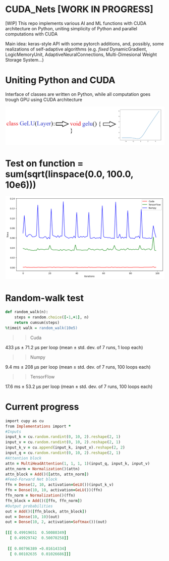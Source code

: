 # CUDA_Nets [WORK IN PROGRESS]
[WIP] This repo implements various AI and ML functions with CUDA architecture on Python, uniting simplicity of Python and parallel computations with CUDA

Main idea: keras-style API with some pytorch additions, and, possibly, some realizations of self-adaptive algorithms (e.g. *fixed* DynamicGradient, LogicMemoryUnit, AdaptiveNeuralConnections, Multi-Dimesional Weight Storage System...)

# Uniting Python and CUDA

Interface of classes are written on Python, while all computation goes trough GPU using CUDA architecture

![merge](https://github.com/AlephVenXm/CUDA_Nets/blob/main/merge.png)

# Test on function = sum(sqrt(linspace(0.0, 100.0, 10e6)))

![compare](https://github.com/AlephVenXm/CUDA_Nets/blob/main/compare.png)

# Random-walk test

```ruby
def random_walk(n):
    steps = random.choice([-1,+1], n)
    return cumsum(steps)
%timeit walk = random_walk(10e5)
```

>> Cuda

433 μs ± 71.2 μs per loop (mean ± std. dev. of 7 runs, 1 loop each)

>> Numpy

9.4 ms ± 208 μs per loop (mean ± std. dev. of 7 runs, 100 loops each)

>> TensorFlow

17.6 ms ± 53.2 μs per loop (mean ± std. dev. of 7 runs, 100 loops each)

# Current progress

```ruby
import cupy as cu
from Implementations import *
#Inputs
input_k = cu.random.randint(0, 10, 2).reshape(2, 1)
input_v = cu.random.randint(0, 10, 2).reshape(2, 1)
input_k_v = cu.append(input_k, input_v).reshape(2, 2)
input_q = cu.random.randint(0, 10, 2).reshape(2, 1)
#Attention block
attn = MultiHeadAttention(1, 1, 1, 1)(input_q, input_k, input_v)
attn_norm = Normalization()(attn)
attn_block = Add()([attn, attn_norm])
#Feed-Forward Net block
ffn = Dense(2, 10, activation=GeLU())(input_k_v)
ffn = Dense(10, 10, activation=GeLU())(ffn)
ffn_norm = Normalization()(ffn)
ffn_block = Add()([ffn, ffn_norm])
#Output probabilities
out = Add()([ffn_block, attn_block])
out = Dense(10, 10)(out)
out = Dense(10, 2, activation=Softmax())(out)

[[[ 0.49919651  0.50080349]
  [ 0.49929742  0.50070258]]

 [[ 0.00796389 -0.01614334]
  [ 0.00102635  0.01026686]]]
```
